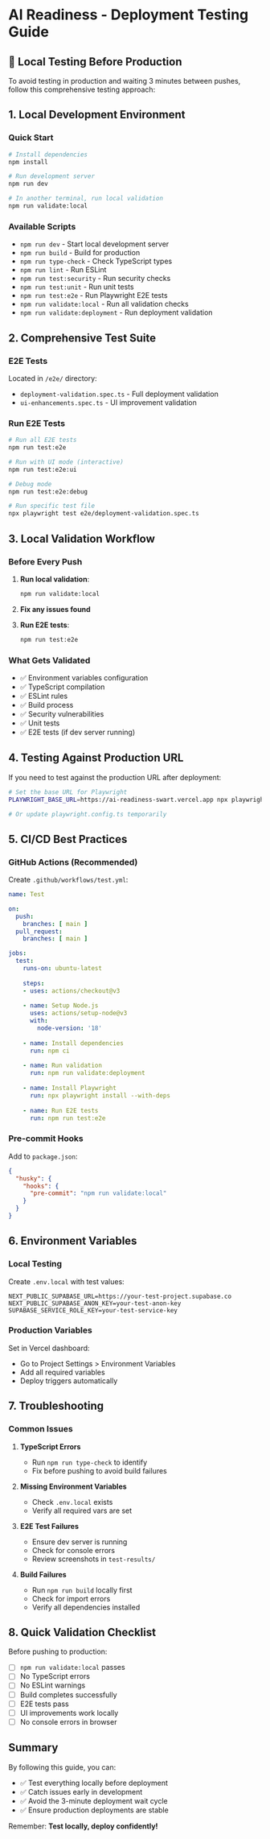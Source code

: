 # AI Readiness - Deployment Testing Guide

## 🚀 Local Testing Before Production

To avoid testing in production and waiting 3 minutes between pushes, follow this comprehensive testing approach:

## 1. Local Development Environment

### Quick Start
```bash
# Install dependencies
npm install

# Run development server
npm run dev

# In another terminal, run local validation
npm run validate:local
```

### Available Scripts
- `npm run dev` - Start local development server
- `npm run build` - Build for production
- `npm run type-check` - Check TypeScript types
- `npm run lint` - Run ESLint
- `npm run test:security` - Run security checks
- `npm run test:unit` - Run unit tests
- `npm run test:e2e` - Run Playwright E2E tests
- `npm run validate:local` - Run all validation checks
- `npm run validate:deployment` - Run deployment validation

## 2. Comprehensive Test Suite

### E2E Tests
Located in `/e2e/` directory:
- `deployment-validation.spec.ts` - Full deployment validation
- `ui-enhancements.spec.ts` - UI improvement validation

### Run E2E Tests
```bash
# Run all E2E tests
npm run test:e2e

# Run with UI mode (interactive)
npm run test:e2e:ui

# Debug mode
npm run test:e2e:debug

# Run specific test file
npx playwright test e2e/deployment-validation.spec.ts
```

## 3. Local Validation Workflow

### Before Every Push
1. **Run local validation**:
   ```bash
   npm run validate:local
   ```

2. **Fix any issues found**

3. **Run E2E tests**:
   ```bash
   npm run test:e2e
   ```

### What Gets Validated
- ✅ Environment variables configuration
- ✅ TypeScript compilation
- ✅ ESLint rules
- ✅ Build process
- ✅ Security vulnerabilities
- ✅ Unit tests
- ✅ E2E tests (if dev server running)

## 4. Testing Against Production URL

If you need to test against the production URL after deployment:

```bash
# Set the base URL for Playwright
PLAYWRIGHT_BASE_URL=https://ai-readiness-swart.vercel.app npx playwright test

# Or update playwright.config.ts temporarily
```

## 5. CI/CD Best Practices

### GitHub Actions (Recommended)
Create `.github/workflows/test.yml`:

```yaml
name: Test

on:
  push:
    branches: [ main ]
  pull_request:
    branches: [ main ]

jobs:
  test:
    runs-on: ubuntu-latest
    
    steps:
    - uses: actions/checkout@v3
    
    - name: Setup Node.js
      uses: actions/setup-node@v3
      with:
        node-version: '18'
        
    - name: Install dependencies
      run: npm ci
      
    - name: Run validation
      run: npm run validate:deployment
      
    - name: Install Playwright
      run: npx playwright install --with-deps
      
    - name: Run E2E tests
      run: npm run test:e2e
```

### Pre-commit Hooks
Add to `package.json`:
```json
{
  "husky": {
    "hooks": {
      "pre-commit": "npm run validate:local"
    }
  }
}
```

## 6. Environment Variables

### Local Testing
Create `.env.local` with test values:
```env
NEXT_PUBLIC_SUPABASE_URL=https://your-test-project.supabase.co
NEXT_PUBLIC_SUPABASE_ANON_KEY=your-test-anon-key
SUPABASE_SERVICE_ROLE_KEY=your-test-service-key
```

### Production Variables
Set in Vercel dashboard:
- Go to Project Settings > Environment Variables
- Add all required variables
- Deploy triggers automatically

## 7. Troubleshooting

### Common Issues

1. **TypeScript Errors**
   - Run `npm run type-check` to identify
   - Fix before pushing to avoid build failures

2. **Missing Environment Variables**
   - Check `.env.local` exists
   - Verify all required vars are set

3. **E2E Test Failures**
   - Ensure dev server is running
   - Check for console errors
   - Review screenshots in `test-results/`

4. **Build Failures**
   - Run `npm run build` locally first
   - Check for import errors
   - Verify all dependencies installed

## 8. Quick Validation Checklist

Before pushing to production:

- [ ] `npm run validate:local` passes
- [ ] No TypeScript errors
- [ ] No ESLint warnings
- [ ] Build completes successfully
- [ ] E2E tests pass
- [ ] UI improvements work locally
- [ ] No console errors in browser

## Summary

By following this guide, you can:
- ✅ Test everything locally before deployment
- ✅ Catch issues early in development
- ✅ Avoid the 3-minute deployment wait cycle
- ✅ Ensure production deployments are stable

Remember: **Test locally, deploy confidently!**